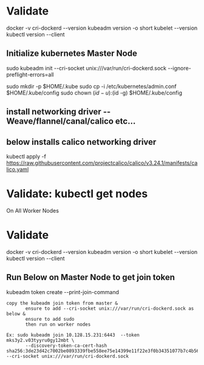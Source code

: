 # Validate 

   docker -v
   cri-dockerd --version
   kubeadm version -o short
   kubelet --version
   kubectl version --client

## Initialize kubernetes Master Node
 
   sudo kubeadm init --cri-socket unix:///var/run/cri-dockerd.sock --ignore-preflight-errors=all

   sudo mkdir -p $HOME/.kube
   sudo cp -i /etc/kubernetes/admin.conf $HOME/.kube/config
   sudo chown $(id -u):$(id -g) $HOME/.kube/config

   ## install networking driver -- Weave/flannel/canal/calico etc... 

   ## below installs calico networking driver 
    
   kubectl apply -f https://raw.githubusercontent.com/projectcalico/calico/v3.24.1/manifests/calico.yaml

   # Validate:  kubectl get nodes


On All Worker Nodes

# Validate 

   docker -v
   cri-dockerd --version
   kubeadm version -o short
   kubelet --version
   kubectl version --client
   
## Run Below on Master Node to get join token 

kubeadm token create --print-join-command 

    copy the kubeadm join token from master &
           ensure to add --cri-socket unix:///var/run/cri-dockerd.sock as below &
           ensure to add sudo 
           then run on worker nodes

    Ex: sudo kubeadm join 10.128.15.231:6443  --token mks3y2.v03tyyru0gy12mbt \
           --discovery-token-ca-cert-hash sha256:3de23d42c7002be0893339fbe558ee75e14399e11f22e3f0b34351077b7c4b56 --cri-socket unix:///var/run/cri-dockerd.sock

